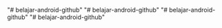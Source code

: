 "# belajar-android-github" 
"# belajar-android-github" 
"# belajar-android-github" 
"# belajar-android-github" 
